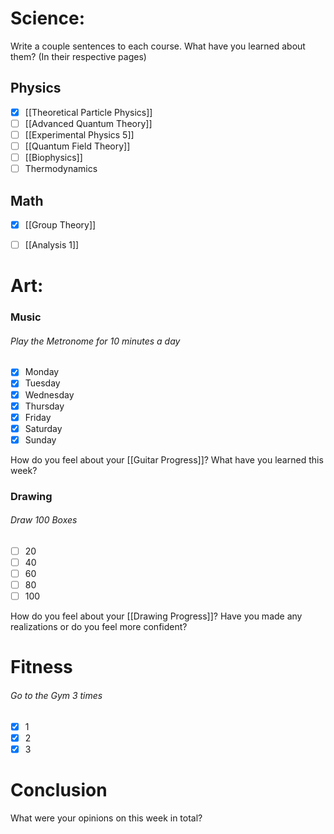 # Science:

Write a couple sentences to each course. What have you learned about them? (In their respective pages)
## Physics
- [x] [[Theoretical Particle Physics]]
- [ ] [[Advanced Quantum Theory]]
- [ ] [[Experimental Physics 5]]
- [ ] [[Quantum Field Theory]]
- [ ] [[Biophysics]]
- [ ] Thermodynamics

## Math

- [x] [[Group Theory]]
- [ ] [[Analysis 1]]


# Art:

### Music

###### Play the Metronome for 10 minutes a day
- [x] Monday
- [x] Tuesday
- [x] Wednesday
- [x] Thursday
- [x] Friday
- [x] Saturday
- [x] Sunday

How do you feel about your [[Guitar Progress]]? What have you learned this week?
### Drawing

###### Draw 100 Boxes
- [ ] 20
- [ ] 40
- [ ] 60
- [ ] 80
- [ ] 100

How do you feel about your [[Drawing Progress]]? Have you made any realizations or do you feel more confident?
# Fitness

###### Go to the Gym 3 times
- [x] 1
- [x] 2
- [x] 3

# Conclusion

What were your opinions on this week in total?
